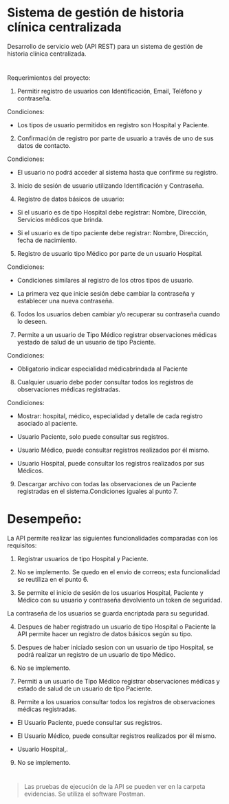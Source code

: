# Sistema de gestión de historia clínica centralizada

Desarrollo de servicio web (API REST) para un sistema de gestión de historia clínica centralizada.

#
Requerimientos del proyecto:

1. Permitir registro de usuarios con Identificación, Email, Teléfono y contraseña.

Condiciones:

* Los tipos de usuario permitidos en registro son Hospital y Paciente.

2. Confirmación de registro por parte de usuario a través de uno de sus datos de contacto.

Condiciones:

* El usuario no podrá acceder al sistema hasta que confirme su registro.

3. Inicio de sesión de usuario utilizando Identificación y Contraseña.

4. Registro de datos básicos de usuario:

* Si el usuario es de tipo Hospital debe registrar: Nombre, Dirección, Servicios médicos que brinda.

* Si el usuario es de tipo paciente debe registrar: Nombre, Dirección, fecha de nacimiento.

5. Registro de usuario tipo Médico por parte de un usuario Hospital.

Condiciones:

* Condiciones similares al registro de los otros tipos de usuario.

* La primera vez que inicie sesión debe cambiar la contraseña y establecer una nueva contraseña.

6. Todos los usuarios deben cambiar y/o recuperar su contraseña cuando lo deseen.

7. Permite a un usuario de Tipo Médico registrar observaciones médicas yestado de salud de un usuario de tipo Paciente.

Condiciones:

* Obligatorio indicar especialidad médicabrindada al Paciente

8. Cualquier usuario debe poder consultar todos los registros de observaciones médicas registradas. 

Condiciones: 

* Mostrar: hospital, médico, especialidad y detalle de cada registro asociado al paciente.

* Usuario Paciente, solo puede consultar sus registros.

* Usuario Médico, puede consultar registros realizados por él mismo.

* Usuario Hospital, puede consultar los registros realizados por sus Médicos.

9. Descargar archivo con todas las observaciones de un Paciente registradas en el sistema.Condiciones iguales al punto 7.

#
# Desempeño: 

La API permite realizar las siguientes funcionalidades comparadas con los requisitos: 

1. Registrar usuarios de tipo Hospital y Paciente.

2. No se implemento. Se quedo en el envio de correos; esta funcionalidad se reutiliza en el punto 6.

3. Se permite el inicio de sesión de los usuarios Hospital, Paciente y Médico con su usuario y contraseña devolviento un token de seguridad.

La contraseña de los usuarios se guarda encriptada para su seguridad.

4. Despues de haber registrado un usuario de tipo Hospital o Paciente la API permite hacer un registro de datos básicos según su tipo.

5. Despues de haber iniciado sesion con un usuario de tipo Hospital, se podrá realizar un registro de un usuario de tipo Médico.

6. No se implemento.

7. Permiti a un usuario de Tipo Médico registrar observaciones médicas y estado de salud de un usuario de tipo Paciente.

8. Permite a los usuarios consultar todos los registros de observaciones médicas registradas. 

* El Usuario Paciente,  puede consultar sus registros.

* El Usuario Médico, puede consultar registros realizados por él mismo.

* Usuario Hospital,.

9. No se implemento.

# 

> Las pruebas de ejecución de la API se pueden ver en la carpeta evidencias. Se utiliza el software Postman.



